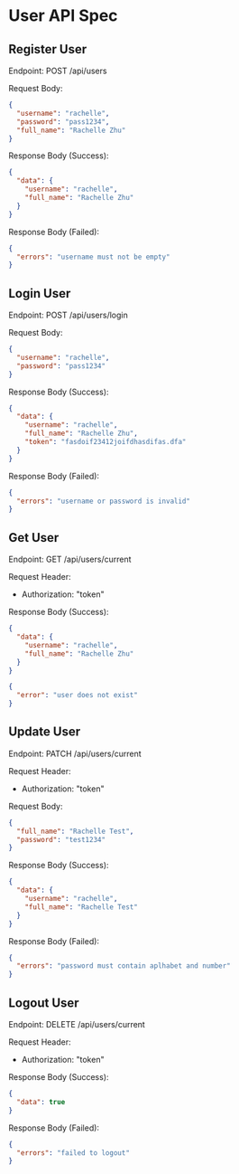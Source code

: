 # User API Spec

## Register User

Endpoint: POST /api/users

Request Body:

```json
{
  "username": "rachelle",
  "password": "pass1234",
  "full_name": "Rachelle Zhu"
}
```

Response Body (Success):

```json
{
  "data": {
    "username": "rachelle",
    "full_name": "Rachelle Zhu"
  }
}
```

Response Body (Failed):

```json
{
  "errors": "username must not be empty"
}
```

## Login User

Endpoint: POST /api/users/login

Request Body:

```json
{
  "username": "rachelle",
  "password": "pass1234"
}
```

Response Body (Success):

```json
{
  "data": {
    "username": "rachelle",
    "full_name": "Rachelle Zhu",
    "token": "fasdoif23412joifdhasdifas.dfa"
  }
}
```

Response Body (Failed):

```json
{
  "errors": "username or password is invalid"
}
```

## Get User

Endpoint: GET /api/users/current

Request Header:

- Authorization: "token"

Response Body (Success):

```json
{
  "data": {
    "username": "rachelle",
    "full_name": "Rachelle Zhu"
  }
}
```

```json
{
  "error": "user does not exist"
}
```

## Update User

Endpoint: PATCH /api/users/current

Request Header:

- Authorization: "token"

Request Body:

```json
{
  "full_name": "Rachelle Test",
  "password": "test1234"
}
```

Response Body (Success):

```json
{
  "data": {
    "username": "rachelle",
    "full_name": "Rachelle Test"
  }
}
```

Response Body (Failed):

```json
{
  "errors": "password must contain aplhabet and number"
}
```

## Logout User

Endpoint: DELETE /api/users/current

Request Header:

- Authorization: "token"

Response Body (Success):

```json
{
  "data": true
}
```

Response Body (Failed):

```json
{
  "errors": "failed to logout"
}
```
